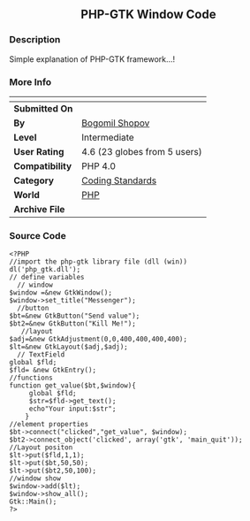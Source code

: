 ﻿<div align="center">

## PHP\-GTK Window Code


</div>

### Description

Simple explanation of PHP-GTK framework...!
 
### More Info
 


<span>             |<span>
---                |---
**Submitted On**   |
**By**             |[Bogomil Shopov](https://github.com/Planet-Source-Code/PSCIndex/blob/master/ByAuthor/bogomil-shopov.md)
**Level**          |Intermediate
**User Rating**    |4.6 (23 globes from 5 users)
**Compatibility**  |PHP 4\.0
**Category**       |[Coding Standards](https://github.com/Planet-Source-Code/PSCIndex/blob/master/ByCategory/coding-standards__8-33.md)
**World**          |[PHP](https://github.com/Planet-Source-Code/PSCIndex/blob/master/ByWorld/php.md)
**Archive File**   |[](https://github.com/Planet-Source-Code/bogomil-shopov-php-gtk-window-code__8-462/archive/master.zip)





### Source Code

```
<?PHP
//import the php-gtk library file (dll (win))
dl('php_gtk.dll');
// define variables
  // window
$window =&new GtkWindow();
$window->set_title("Messenger");
  //button
$bt=&new GtkButton("Send value");
$bt2=&new GtkButton("Kill Me!");
   //layout
$adj=&new GtkAdjustment(0,0,400,400,400,400);
$lt=&new GtkLayout($adj,$adj);
  // TextField
global $fld;
$fld= &new GtkEntry();
//functions
function get_value($bt,$window){
     global $fld;
     $str=$fld->get_text();
     echo"Your input:$str";
    }
//element properties
$bt->connect("clicked","get_value", $window);
$bt2->connect_object('clicked', array('gtk', 'main_quit'));
//Layout positon
$lt->put($fld,1,1);
$lt->put($bt,50,50);
$lt->put($bt2,50,100);
//window show
$window->add($lt);
$window->show_all();
Gtk::Main();
?>
```

